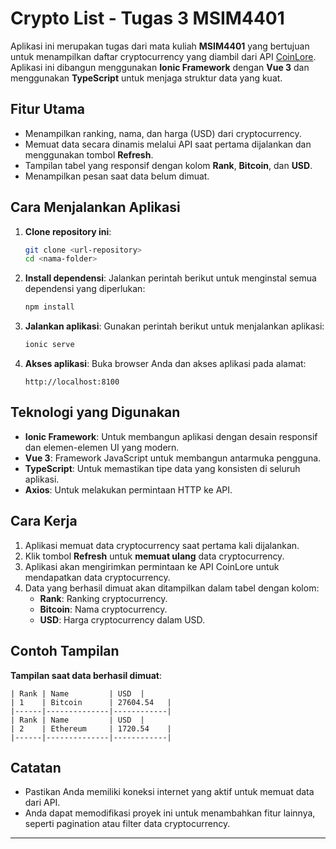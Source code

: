 
# Crypto List - Tugas 3 MSIM4401

Aplikasi ini merupakan tugas dari mata kuliah **MSIM4401** yang bertujuan untuk menampilkan daftar cryptocurrency yang diambil dari API [CoinLore](https://api.coinlore.net/api/tickers/). Aplikasi ini dibangun menggunakan **Ionic Framework** dengan **Vue 3** dan menggunakan **TypeScript** untuk menjaga struktur data yang kuat.

## Fitur Utama
- Menampilkan ranking, nama, dan harga (USD) dari cryptocurrency.
- Memuat data secara dinamis melalui API saat pertama dijalankan dan menggunakan tombol **Refresh**.
- Tampilan tabel yang responsif dengan kolom **Rank**, **Bitcoin**, dan **USD**.
- Menampilkan pesan saat data belum dimuat.

## Cara Menjalankan Aplikasi
1. **Clone repository ini**:
   ```bash
   git clone <url-repository>
   cd <nama-folder>
   ```

2. **Install dependensi**:
   Jalankan perintah berikut untuk menginstal semua dependensi yang diperlukan:
   ```bash
   npm install
   ```

3. **Jalankan aplikasi**:
   Gunakan perintah berikut untuk menjalankan aplikasi:
   ```bash
   ionic serve
   ```

4. **Akses aplikasi**:
   Buka browser Anda dan akses aplikasi pada alamat:
   ```
   http://localhost:8100
   ```

## Teknologi yang Digunakan
- **Ionic Framework**: Untuk membangun aplikasi dengan desain responsif dan elemen-elemen UI yang modern.
- **Vue 3**: Framework JavaScript untuk membangun antarmuka pengguna.
- **TypeScript**: Untuk memastikan tipe data yang konsisten di seluruh aplikasi.
- **Axios**: Untuk melakukan permintaan HTTP ke API.


## Cara Kerja
1. Aplikasi memuat data cryptocurrency saat pertama kali dijalankan.
2. Klik tombol **Refresh** untuk **memuat ulang** data cryptocurrency.
3. Aplikasi akan mengirimkan permintaan ke API CoinLore untuk mendapatkan data cryptocurrency.
4. Data yang berhasil dimuat akan ditampilkan dalam tabel dengan kolom:
   - **Rank**: Ranking cryptocurrency.
   - **Bitcoin**: Nama cryptocurrency.
   - **USD**: Harga cryptocurrency dalam USD.

## Contoh Tampilan
**Tampilan saat data berhasil dimuat**:
```
| Rank | Name         | USD  |
| 1    | Bitcoin      | 27604.54   |
|------|--------------|------------|
| Rank | Name         | USD  |
| 2    | Ethereum     | 1720.54    |
|------|--------------|------------|
```


## Catatan
- Pastikan Anda memiliki koneksi internet yang aktif untuk memuat data dari API.
- Anda dapat memodifikasi proyek ini untuk menambahkan fitur lainnya, seperti pagination atau filter data cryptocurrency.

---
